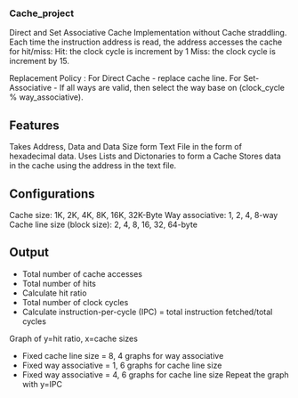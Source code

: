 ### Cache_project

Direct and Set Associative Cache Implementation without Cache straddling.
Each time the instruction address is read, the address accesses the cache for hit/miss:
Hit:  the clock cycle is increment by 1
Miss: the clock cycle is increment by 15. 

Replacement Policy : For Direct Cache - replace cache line.
                     For Set-Associative - If all ways are valid, then select the way base on (clock_cycle % way_associative).

## Features
Takes Address, Data and Data Size form Text File in the form of hexadecimal data.
Uses Lists and Dictonaries to form a Cache
Stores data in the cache using the address in the text file.

## Configurations
Cache size: 1K, 2K, 4K, 8K, 16K, 32K-Byte
Way associative: 1, 2, 4, 8-way
Cache line size (block size): 2, 4, 8, 16, 32, 64-byte

## Output
-	Total number of cache accesses
-	Total number of hits
-	Calculate hit ratio
-	Total number of clock cycles
-	Calculate instruction-per-cycle (IPC) = total instruction fetched/total cycles

Graph of y=hit ratio, x=cache sizes
-	Fixed cache line size = 8, 4 graphs for way associative
-	Fixed way associative = 1, 6 graphs for cache line size
-	Fixed way associative = 4, 6 graphs for cache line size
Repeat the graph with y=IPC

